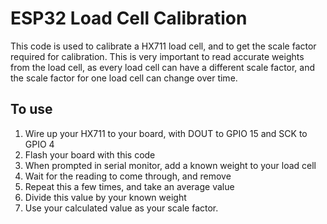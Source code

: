 # ESP32 Load Cell Calibration

This code is used to calibrate a HX711 load cell, and to get the scale factor required for calibration. This is very important to read accurate weights from the load cell, as every load cell can have a different scale factor, and the scale factor for one load cell can change over time.

## To use
1. Wire up your HX711 to your board, with DOUT to GPIO 15 and SCK to GPIO 4
2. Flash your board with this code
3. When prompted in serial monitor, add a known weight to your load cell
4. Wait for the reading to come through, and remove
5. Repeat this a few times, and take an average value
6. Divide this value by your known weight
7. Use your calculated value as your scale factor.